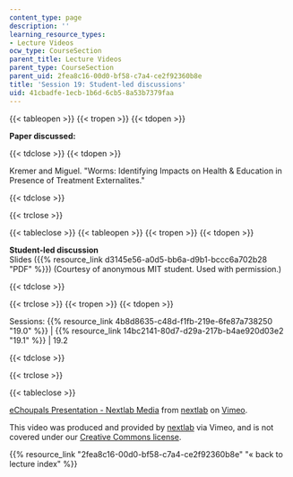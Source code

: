 ```yaml
---
content_type: page
description: ''
learning_resource_types:
- Lecture Videos
ocw_type: CourseSection
parent_title: Lecture Videos
parent_type: CourseSection
parent_uid: 2fea8c16-00d0-bf58-c7a4-ce2f92360b8e
title: 'Session 19: Student-led discussions'
uid: 41cbadfe-1ecb-1b6d-6cb5-8a53b7379faa
---
```


{{< tableopen >}}
{{< tropen >}}
{{< tdopen >}}


**Paper discussed:**


{{< tdclose >}}
{{< tdopen >}}


Kremer and Miguel. "Worms: Identifying Impacts on Health & Education in Presence of Treatment Externalites."


{{< tdclose >}}

{{< trclose >}}

{{< tableclose >}}
{{< tableopen >}}
{{< tropen >}}
{{< tdopen >}}


**Student-led discussion**  
Slides ({{% resource_link d3145e56-a0d5-bb6a-d9b1-bccc6a702b28 "PDF" %}}) (Courtesy of anonymous MIT student. Used with permission.)


{{< tdclose >}}

{{< trclose >}}
{{< tropen >}}
{{< tdopen >}}


Sessions: {{% resource_link 4b8d8635-c48d-f1fb-219e-6fe87a738250 "19.0" %}} | {{% resource_link 14bc2141-80d7-d29a-217b-b4ae920d03e2 "19.1" %}} | 19.2


{{< tdclose >}}

{{< trclose >}}

{{< tableclose >}}

[eChoupals Presentation - Nextlab Media](https://vimeo.com/3240350) from [nextlab](https://vimeo.com/3240350) on [Vimeo](https://vimeo.com).

This video was produced and provided by [nextlab](http://vimeo.com/nextlab) via Vimeo, and is not covered under our [Creative Commons license](/terms/#cc).

{{% resource_link "2fea8c16-00d0-bf58-c7a4-ce2f92360b8e" "« back to lecture index" %}}